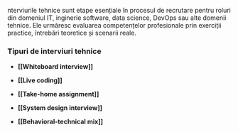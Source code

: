 nterviurile tehnice sunt etape esențiale în procesul de recrutare pentru roluri din domeniul IT, inginerie software, data science, DevOps sau alte domenii tehnice. Ele urmăresc evaluarea competențelor profesionale prin exerciții practice, întrebări teoretice și scenarii reale.

### Tipuri de interviuri tehnice

- **[[Whiteboard interview]]** 
    
- **[[Live coding]]** 
    
- **[[Take-home assignment]]** 
    
- **[[System design interview]]** 
    
- **[[Behavioral-technical mix]]** 